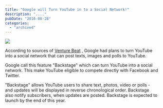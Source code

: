 ```yaml
---
title: "Google will Turn YouTube in to a Social Network!"
description: "...."
pubDate: "2016-08-28"
categories: 
  - "archived"
---
```


[![](/images/maxresdefault+1.jpg)](https://4.bp.blogspot.com/-2vUaDK6_-4s/VzhyZXbxqXI/AAAAAAAAC74/4CnuvQacBDsHhE1pEzY0vZ2ScdRmdBjVwCPcB/s1600/maxresdefault+1.jpg)

  

According to sources of [Venture Beat](http://venturebeat.com/2016/08/24/inside-backstage-youtubes-plan-to-bring-photos-polls-and-text-to-the-video-service/) , Google had plans to turn YouTube into a social network that can post texts, images and polls to YouTube.

  

Google call this feature "Backstage" which can turn YouTube into a social network. This make YouTube eligible to compete directly with Facebook and Twitter.

  

"Backstage" allows YouTube users to share text, photos, video or polls - and updates will be displayed in reverse chronological order. Backstage also notify subscribers, when updates are posted. Backstage is expected to launch by the end of this year.
